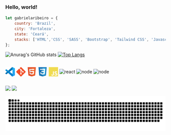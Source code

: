 ### Hello, world!

```javascript
let gabrielaribeiro = {
    country: 'Brazil',
    city: 'Fortaleza',
    state: 'Ceará',
    stacks: ['HTML','CSS', 'SASS', 'Bootstrap', 'Tailwind CSS', 'Javascript', 'React', 'Redux', 'Node JS', 'Jest', 'Cypress']
};
```

![Anurag's GitHub stats](https://github-readme-stats.vercel.app/api?username=mrsribeirogabriela&show_icons=true&theme=transparent&size_weight=0.5&count_weight=0.5)
[![Top Langs](https://github-readme-stats.vercel.app/api/top-langs/?username=mrsribeirogabriela&layout=donut)](https://github.com/anuraghazra/github-readme-stats)

 <div style="display: inline_block"><br>
 <img align="center" alt="vscode" height="30" width="30" src="https://raw.githubusercontent.com/devicons/devicon/9f4f5cdb393299a81125eb5127929ea7bfe42889/icons/vscode/vscode-original.svg">
  <img align="center" alt="git" title="Git" height="30" width="30" src="https://raw.githubusercontent.com/devicons/devicon/9f4f5cdb393299a81125eb5127929ea7bfe42889/icons/git/git-plain.svg">
  <img align="center" alt="HTML" height="30" width="30" src="https://raw.githubusercontent.com/devicons/devicon/master/icons/html5/html5-original.svg">
  <img align="center" alt="CSS" height="30" width="30" src="https://raw.githubusercontent.com/devicons/devicon/master/icons/css3/css3-original.svg">
  <img align="center" alt="Js" height="30" width="30" src="https://raw.githubusercontent.com/devicons/devicon/master/icons/javascript/javascript-plain.svg">
  <img align="center" alt="react" title="ReactJs" height="30" width="32" src="https://seeklogo.com/images/R/react-logo-7B3CE81517-seeklogo.com.png">
  <img align="center" alt="node" title="NodeJs" height="30" width="27" src="https://seeklogo.com/images/N/nodejs-logo-FBE122E377-seeklogo.com.png">
  <img align="center" alt="node" title="JEST" height="30" width="30" src="https://seeklogo.com/images/J/jest-logo-F9901EBBF7-seeklogo.com.png">
</div>

  
  ##
  
  <div>
  <a href = "mailto:mrsribeirogabriela@gmail.com"><img src="https://img.shields.io/badge/-Gmail-%23333?style=for-the-badge&logo=gmail&logoColor=white" target="_blank"></a>
  <a href="https://www.linkedin.com/in/mrsribeirogabriela/" target="_blank"><img src="https://img.shields.io/badge/-LinkedIn-%230077B5?style=for-the-badge&logo=linkedin&logoColor=white" target="_blank"></a> 
    
  
  ![Snake animation](https://github.com/MrsRibeiroGabriela/mrsribeirogabriela/blob/output/github-contribution-grid-snake.svg)
  </div>
  
  <p align="center"> 
